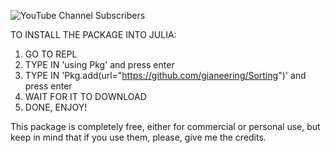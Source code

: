![YouTube Channel Subscribers](https://img.shields.io/youtube/channel/subscribers/UCEaWrSALzAeJD76XLumN85A?style=plastic)

TO INSTALL THE PACKAGE INTO JULIA:
1. GO TO REPL
2. TYPE IN 'using Pkg' and press enter
3. TYPE IN 'Pkg.add(url="https://github.com/gianeering/Sorting")' and press enter
4. WAIT FOR IT TO DOWNLOAD
5. DONE, ENJOY!

This package is completely free, either for commercial or personal use, but keep in mind that if you use them, please, give me the credits.
